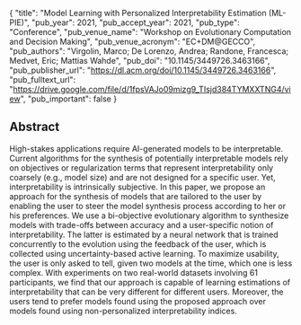 {
  "title": "Model Learning with Personalized Interpretability Estimation (ML-PIE)",
  "pub_year": 2021,
  "pub_accept_year": 2021,
  "pub_type": "Conference",
  "pub_venue_name": "Workshop on Evolutionary Computation and Decision Making",
  "pub_venue_acronym": "EC+DM@GECCO",
  "pub_authors": "Virgolin, Marco; De Lorenzo, Andrea; Randone, Francesca; Medvet, Eric; Mattias Wahde",
  "pub_doi": "10.1145/3449726.3463166",
  "pub_publisher_url": "https://dl.acm.org/doi/10.1145/3449726.3463166",
  "pub_fulltext_url": "https://drive.google.com/file/d/1fpsVAJo09mizg9_TIsjd384TYMXXTNG4/view",
  "pub_important": false
}

## Abstract
High-stakes applications require AI-generated models to be interpretable. Current algorithms for the synthesis of potentially interpretable models rely on objectives or regularization terms that represent interpretability only coarsely (e.g., model size) and are not designed for a specific user. Yet, interpretability is intrinsically subjective. In this paper, we propose an approach for the synthesis of models that are tailored to the user by enabling the user to steer the model synthesis process according to her or his preferences. We use a bi-objective evolutionary algorithm to synthesize models with trade-offs between accuracy and a user-specific notion of interpretability. The latter is estimated by a neural network that is trained concurrently to the evolution using the feedback of the user, which is collected using uncertainty-based active learning. To maximize usability, the user is only asked to tell, given two models at the time, which one is less complex. With experiments on two real-world datasets involving 61 participants, we find that our approach is capable of learning estimations of interpretability that can be very different for different users. Moreover, the users tend to prefer models found using the proposed approach over models found using non-personalized interpretability indices.
